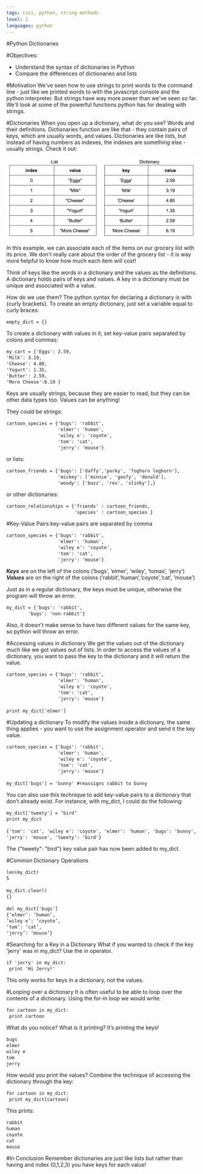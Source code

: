 ```yaml
---
tags: cssi, python, string methods
level: 2
languages: python
---
```

#Python Dictionaries

#Objectives:
+ Understand the syntax of dictionaries in Python
+ Compare the differences of dictionaries and lists

#Motivation
We've seen how to use strings to print words to the command line - just like we printed words to with the javascript console and the python interpreter. But strings have way more power than we've seen so far. We'll look at some of the powerful functions python has for dealing with strings.

#Dictionaries
When you open up a dictionary, what do you see? Words and their definitions. Dictionaries function are like that - they contain pairs of keys, which are usually words, and values. Dictionaries are like lists, but instead of having numbers as indexes, the indexes are something else - usually strings. Check it out:

<img src="images/dictionary.png">

In this example, we can associate each of the items on our grocery list with its price. We don't really care about the order of the grocery list - it is way more helpful to know how much each item will cost!

Think of keys like the words in a dictionary and the values as the definitions. A dictionary holds pairs of keys and values. A key in a dictionary must be unique and associated with a value.

How do we use them? The python syntax for declaring a dictionary is with {curly brackets}. To create an empty dictionary, just set a variable equal to curly braces:
```
empty_dict = {}
```
To create a dictionary with values in it, set key-value pairs separated by colons and commas:
```
my_cart = {'Eggs': 2.59,
'Milk': 3.19,
'Cheese': 4.80,
'Yogurt': 1.35,
'Butter': 2.59,
'More Cheese':6.19 }
```
Keys are usually strings, because they are easier to read, but they can be other data types too.  Values can be anything!

They could be strings:
```
cartoon_species = {'bugs': 'rabbit',
           	       'elmer': 'human',
                   'wiley e': 'coyote',
       	           'tom': 'cat',
      	           'jerry': 'mouse'}
```
or lists:
```
cartoon_friends = {'bugs': ['daffy','porky', 'foghorn leghorn'],
                   'mickey': ['minnie', 'goofy', 'donald'],
                   'woody': ['buzz', 'rex', 'slinky'],}
```
or other dictionaries:
```
cartoon_relationships = {'friends' : cartoon_friends,
                         'species' : cartoon_species }
```
#Key-Value Pairs
key-value pairs are separated by comma
```
cartoon_species = {'bugs': 'rabbit',
           	       'elmer': 'human',
                   'wiley e': 'coyote',
       	           'tom': 'cat',
      	           'jerry': 'mouse'}
```
***Keys*** are on the left of the colons (‘bugs’, ‘elmer’, ‘wiley’, ‘tomas’, ‘jerry’)
***Values*** are on the right of the colons (‘rabbit’,‘human’,‘coyote’,‘cat’, ‘mouse’)

Just as in a regular dictionary, the keys must be unique, otherwise the program will throw an error.
```
my_dict = {'bugs': 'rabbit',
      	'bugs': 'non-rabbit'}
```
Also, it doesn't make sense to have two different values for the same key, so python will throw an error.

#Accessing values in dictionary
We get the values out of the dictionary much like we got values out of lists. In order to access the values of a dictionary, you want to pass the key to the dictionary and it will return the value.
```
cartoon_species = {'bugs': 'rabbit',
           	       'elmer': 'human',
                   'wiley e': 'coyote',
       	           'tom': 'cat',
      	           'jerry': 'mouse'}

print my_dict['elmer']
```
#Updating a dictionary
To modify the values inside a dictionary, the same thing applies - you want to use the assignment operator and send it the key value.
```
cartoon_species = {'bugs': 'rabbit',
           	       'elmer': 'human',
                   'wiley e': 'coyote',
       	           'tom': 'cat',
      	           'jerry': 'mouse'}

my_dict['bugs'] = 'bunny' #reassigns rabbit to bunny
```
You can also use this technique to add key-value pairs to a dictionary that don’t already exist. For instance, with my_dict, I could do the following:
```
my_dict['tweety'] = ‘bird’
print my_dict

{'tom': 'cat', 'wiley e': 'coyote', 'elmer': 'human', 'bugs': 'bunny', 'jerry': 'mouse', 'tweety': 'bird'}
```
The {"tweety": "bird"} key value pair has now been added to my_dict.

#Common Dictionary Operations
```
len(my_dict)
5

my_dict.clear()
{}

del my_dict['bugs']
{‘elmer’: ‘human’,
‘wiley e’: ‘coyote’,
‘tom’: ‘cat’,
‘jerry’: ‘mouse’}
```
#Searching for a Key in a Dictionary
What if you wanted to check if the key 'jerry' was in my_dict?  Use the in operator.
```
if 'jerry' in my_dict:
 print 'Hi Jerry!'
```
This only works for keys in a dictionary, not the values.

#Looping over a dictionary
It is often useful to be able to loop over the contents of a dictionary. Using the for-in loop we would write:
```
for cartoon in my_dict:
 print cartoon
```
What do you notice? What is it printing? It’s printing the keys!
```
bugs
elmer
wiley e
tom
jerry
```
How would you print the values? Combine the technique of accessing the dictionary through the key:
```
for cartoon in my_dict:
 print my_dict[cartoon]
```
This prints:
```
rabbit
human
coyote
cat
mouse
```

#In Conclusion
Remember dictionaries are just like lists but rather than having and index (0,1,2,3) you have keys for each value!
